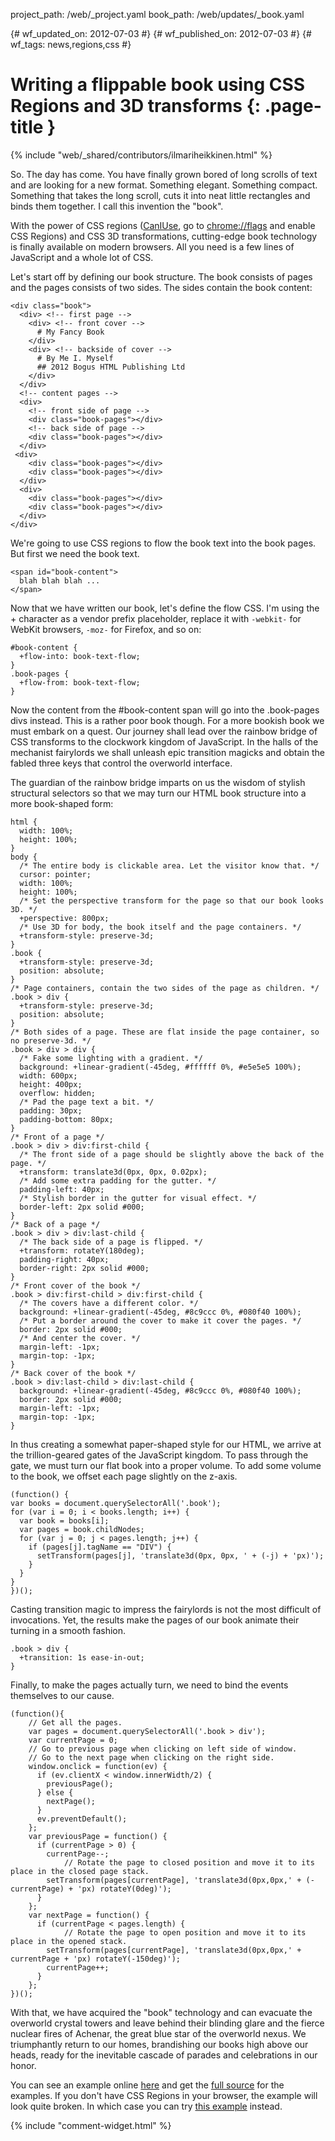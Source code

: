 project_path: /web/_project.yaml
book_path: /web/updates/_book.yaml

{# wf_updated_on: 2012-07-03 #}
{# wf_published_on: 2012-07-03 #}
{# wf_tags: news,regions,css #}

# Writing a flippable book using CSS Regions and 3D transforms {: .page-title }

{% include "web/_shared/contributors/ilmariheikkinen.html" %}


So. The day has come. You have finally grown bored of long scrolls of text and are looking for a new format. Something elegant. Something compact. Something that takes the long scroll, cuts it into neat little rectangles and binds them together. I call this invention the "book".

With the power of CSS regions ([CanIUse](http://caniuse.com/#feat=css-regions), go to [chrome://flags](chrome://flags) and enable CSS Regions) and CSS 3D transformations, cutting-edge book technology is finally available on modern browsers. All you need is a few lines of JavaScript and a whole lot of CSS.

Let's start off by defining our book structure. The book consists of pages and the pages consists of two sides. The sides contain the book content:


    <div class="book">
      <div> <!-- first page -->
        <div> <!-- front cover -->
          # My Fancy Book
        </div>
        <div> <!-- backside of cover -->
          # By Me I. Myself
          ## 2012 Bogus HTML Publishing Ltd
        </div>
      </div>
      <!-- content pages -->
      <div>
        <!-- front side of page -->
        <div class="book-pages"></div>
        <!-- back side of page -->
        <div class="book-pages"></div>
      </div>
     <div>
        <div class="book-pages"></div>
        <div class="book-pages"></div>
      </div>
      <div>
        <div class="book-pages"></div>
        <div class="book-pages"></div>
      </div>
    </div>
    

We're going to use CSS regions to flow the book text into the book pages. But first we need the book text.


    <span id="book-content">
      blah blah blah ...
    </span>
    

Now that we have written our book, let's define the flow CSS. I'm using the + character as a vendor prefix placeholder, replace it with `-webkit-` for WebKit browsers, `-moz-` for Firefox, and so on:


    #book-content {
      +flow-into: book-text-flow;
    }
    .book-pages {
      +flow-from: book-text-flow;
    }
    

Now the content from the #book-content span will go into the .book-pages divs instead. This is a rather poor book though. For a more bookish book we must embark on a quest. Our journey shall lead over the rainbow bridge of CSS transforms to the clockwork kingdom of JavaScript. In the halls of the mechanist fairylords we shall unleash epic transition magicks and obtain the fabled three keys that control the overworld interface.

The guardian of the rainbow bridge imparts on us the wisdom of stylish structural selectors so that we may turn our HTML book structure into a more book-shaped form:


    html {
      width: 100%;
      height: 100%;
    }
    body {
      /* The entire body is clickable area. Let the visitor know that. */
      cursor: pointer;
      width: 100%;
      height: 100%;
      /* Set the perspective transform for the page so that our book looks 3D. */
      +perspective: 800px;
      /* Use 3D for body, the book itself and the page containers. */
      +transform-style: preserve-3d;
    }
    .book {
      +transform-style: preserve-3d;
      position: absolute;
    }
    /* Page containers, contain the two sides of the page as children. */
    .book > div {
      +transform-style: preserve-3d;
      position: absolute;
    }
    /* Both sides of a page. These are flat inside the page container, so no preserve-3d. */
    .book > div > div {
      /* Fake some lighting with a gradient. */
      background: +linear-gradient(-45deg, #ffffff 0%, #e5e5e5 100%);
      width: 600px;
      height: 400px;
      overflow: hidden;
      /* Pad the page text a bit. */
      padding: 30px;
      padding-bottom: 80px;
    }
    /* Front of a page */
    .book > div > div:first-child {
      /* The front side of a page should be slightly above the back of the page. */
      +transform: translate3d(0px, 0px, 0.02px);
      /* Add some extra padding for the gutter. */
      padding-left: 40px;
      /* Stylish border in the gutter for visual effect. */
      border-left: 2px solid #000;
    }
    /* Back of a page */
    .book > div > div:last-child {
      /* The back side of a page is flipped. */
      +transform: rotateY(180deg);
      padding-right: 40px;
      border-right: 2px solid #000;
    }
    /* Front cover of the book */
    .book > div:first-child > div:first-child {
      /* The covers have a different color. */
      background: +linear-gradient(-45deg, #8c9ccc 0%, #080f40 100%);
      /* Put a border around the cover to make it cover the pages. */
      border: 2px solid #000;
      /* And center the cover. */
      margin-left: -1px;
      margin-top: -1px;
    }
    /* Back cover of the book */
    .book > div:last-child > div:last-child {
      background: +linear-gradient(-45deg, #8c9ccc 0%, #080f40 100%);
      border: 2px solid #000;
      margin-left: -1px;
      margin-top: -1px;
    }
    

In thus creating a somewhat paper-shaped style for our HTML, we arrive at the trillion-geared gates of the JavaScript kingdom. To pass through the gate, we must turn our flat book into a proper volume. To add some volume to the book, we offset each page slightly on the z-axis.


    (function() {
    var books = document.querySelectorAll('.book');
    for (var i = 0; i < books.length; i++) {
      var book = books[i];
      var pages = book.childNodes;
      for (var j = 0; j < pages.length; j++) {
        if (pages[j].tagName == "DIV") {
          setTransform(pages[j], 'translate3d(0px, 0px, ' + (-j) + 'px)');
        }
      }
    }
    })();
    

Casting transition magic to impress the fairylords is not the most difficult of invocations. Yet, the results make the pages of our book animate their turning in a smooth fashion.


    .book > div {
      +transition: 1s ease-in-out;
    }
    

Finally, to make the pages actually turn, we need to bind the events themselves to our cause.


    (function(){
    	// Get all the pages.
    	var pages = document.querySelectorAll('.book > div');
    	var currentPage = 0;
    	// Go to previous page when clicking on left side of window.
    	// Go to the next page when clicking on the right side.
    	window.onclick = function(ev) {
    	  if (ev.clientX < window.innerWidth/2) {
    	    previousPage();
    	  } else {
    	    nextPage();
    	  }
    	  ev.preventDefault();
    	};
    	var previousPage = function() {
    	  if (currentPage > 0) {
    	    currentPage--;
                // Rotate the page to closed position and move it to its place in the closed page stack.
    	    setTransform(pages[currentPage], 'translate3d(0px,0px,' + (-currentPage) + 'px) rotateY(0deg)');
    	  }
    	};
    	var nextPage = function() {
    	  if (currentPage < pages.length) {
                // Rotate the page to open position and move it to its place in the opened stack.
    	    setTransform(pages[currentPage], 'translate3d(0px,0px,' + currentPage + 'px) rotateY(-150deg)');
    	    currentPage++;
    	  }
    	};
    })();
    

With that, we have acquired the "book" technology and can evacuate the overworld crystal towers and leave behind their blinding glare and the fierce nuclear fires of Achenar, the great blue star of the overworld nexus. We triumphantly return to our homes, brandishing our books high above our heads, ready for the inevitable cascade of parades and celebrations in our honor.

You can see an example online [here](http://kig.github.com/html-book) and get the [full source](http://github.com/kig/html-book) for the examples. If you don't have CSS Regions in your browser, the example will look quite broken. In which case you can try [this example](http://kig.github.com/html-book/no_regions.html) instead.


{% include "comment-widget.html" %}
